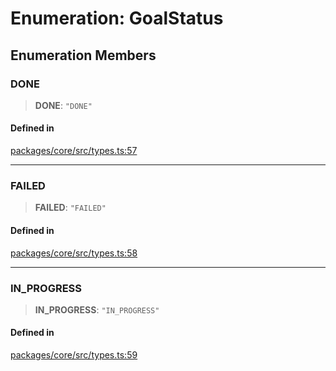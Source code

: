 # Enumeration: GoalStatus

## Enumeration Members

### DONE

> **DONE**: `"DONE"`

#### Defined in

[packages/core/src/types.ts:57](https://github.com/okcashpro/okai/blob/7fcf54e7fb2ba027d110afcc319c0b01b3f181dc/packages/core/src/types.ts#L57)

---

### FAILED

> **FAILED**: `"FAILED"`

#### Defined in

[packages/core/src/types.ts:58](https://github.com/okcashpro/okai/blob/7fcf54e7fb2ba027d110afcc319c0b01b3f181dc/packages/core/src/types.ts#L58)

---

### IN_PROGRESS

> **IN_PROGRESS**: `"IN_PROGRESS"`

#### Defined in

[packages/core/src/types.ts:59](https://github.com/okcashpro/okai/blob/7fcf54e7fb2ba027d110afcc319c0b01b3f181dc/packages/core/src/types.ts#L59)
